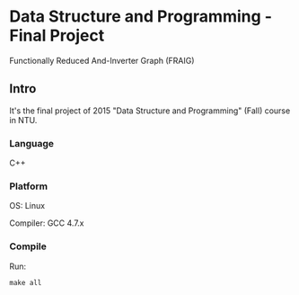 # Data Structure and Programming - Final Project
Functionally Reduced And-Inverter Graph (FRAIG)

## Intro
It's the final project of 2015 "Data Structure and Programming" (Fall) course in NTU.

### Language
C++

### Platform
OS: Linux

Compiler: GCC 4.7.x

### Compile
Run:
```
make all
```
